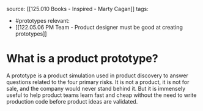 source: [[125.010 Books - Inspired - Marty Cagan]]
tags:
- #prototypes 
relevant:
- [[122.05.06 PM Team - Product designer must be good at creating prototypes]]

# What is a product prototype?

A prototype is a product simulation used in product discovery to answer questions related to the four primary risks. It is not a product, it is not for sale, and the company would never stand behind it. But it is immensely useful to help product teams learn fast and cheap without the need to write production code before product ideas are validated.
